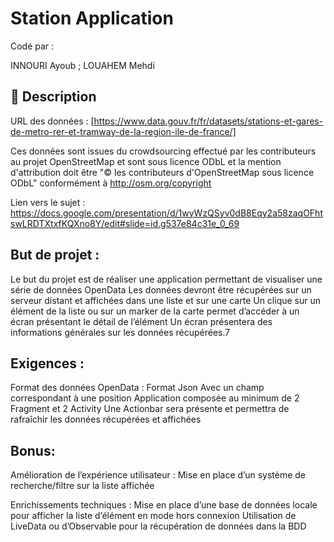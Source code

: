 
# Station Application

Codé par :

INNOURI Ayoub ;
LOUAHEM Mehdi 


## 📝 Description

URL des données : [https://www.data.gouv.fr/fr/datasets/stations-et-gares-de-metro-rer-et-tramway-de-la-region-ile-de-france/]

Ces données sont issues du crowdsourcing effectué par les contributeurs au projet OpenStreetMap et sont sous licence ODbL et la mention d'attribution doit être "© les contributeurs d'OpenStreetMap sous licence ODbL" conformément à http://osm.org/copyright

Lien vers le sujet : https://docs.google.com/presentation/d/1wyWzQSyv0dB8Eqy2a58zaqOFhtswLRDTXtxfKQXno8Y/edit#slide=id.g537e84c31e_0_69

## But de projet :
Le but du projet est de réaliser une application permettant de visualiser une série de données OpenData
Les données devront être récupérées sur un serveur distant et affichées dans une liste et sur une carte
Un clique sur un élément de la liste ou sur un marker de la carte permet d’accéder à un écran présentant le détail de l’élément
Un écran présentera des informations générales sur les données récupérées.7

## Exigences :
Format des données OpenData :
    Format Json
    Avec un champ correspondant à une position
Application composée au minimum de 2 Fragment et 2 Activity
Une Actionbar sera présente et permettra de rafraîchir les données récupérées et affichées

## Bonus:
Amélioration de l’expérience utilisateur :
    Mise en place d’un système de recherche/filtre sur la liste affichée

Enrichissements techniques :
    Mise en place d’une base de données locale pour afficher la liste d’élément en mode hors connexion
    Utilisation de LiveData ou d’Observable pour la récupération de données dans la BDD






